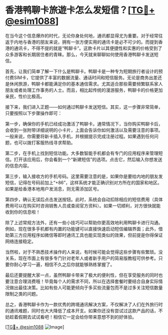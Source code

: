 # 香港鸭聊卡旅遊卡怎么发短信？[[TG💪+ @esim1088](https://t.me/s/esim1088)]

在当今这个信息爆炸的时代，无论你身处何地，通讯都显得尤为重要。对于经常往返于内地与香港的朋友来说，拥有一张方便实用的通讯卡是必不可少的。而提到香港的通讯卡，不得不提的就是“鸭聊卡”。这款卡片以其便捷性和实惠的价格受到了众多游客和长期居住者的青睐。那么，今天就来聊聊如何使用香港鸭聊卡发送短信。

首先，让我们简单了解一下什么是鸭聊卡。鸭聊卡是一种专为短期旅行者设计的预付费SIM卡，它提供了丰富的数据流量、通话时间和短信服务。无论是商务出差还是休闲旅游，鸭聊卡都能满足你的基本通信需求。尤其适合那些需要频繁联系家人朋友或者处理工作事务的人士。而且，相比起传统的漫游服务，鸭聊卡的价格更加亲民，性价比极高。

接下来，我们进入正题——如何通过鸭聊卡发送短信。其实，这一步骤非常简单，只要按照以下步骤操作即可：

第一步，确保你的手机已经成功激活了鸭聊卡。通常情况下，当你购买鸭聊卡后，会收到一张附带详细说明的小卡片，上面会告诉你如何激活以及需要注意的事项。一般来说，你需要将新卡插入手机，并根据提示完成注册过程。如果遇到任何问题，也可以拨打客服热线寻求帮助。

第二步，在手机上找到短信功能。大多数智能手机都会有专门的应用程序来管理短信。打开该应用后，你会看到一个“新建短信”的选项。点击它，然后输入你想发送的信息内容。

第三步，输入接收方的手机号码。这里需要注意的是，如果你是要给内地的朋友发短信，记得在号码前加上“+86”，这样系统才能正确识别对方所在的国家和地区。如果是给香港本地用户发消息，则无需添加区号。

第四步，确认无误后点击发送按钮。此时，系统会自动扣除相应的短信费用（具体费用可以在购买时咨询销售人员或查阅官方资料）。如果一切顺利，对方很快就能收到你的信息啦！

除了上述常规方法外，还有一些小技巧可以帮助你更高效地利用鸭聊卡进行沟通。例如，现在很多手机都有内置的功能键可以直接快速启动短信编辑界面；此外，借助第三方应用程序如微信等即时通讯工具也能实现类似的效果，但前提是你得保证网络连接稳定。

当然啦，对于不熟悉技术操作的人来说，有时候可能会觉得这些步骤有些繁琐。没关系，现在市面上有很多专门针对老年人或者新手用户的简易版教程可供参考。只要你耐心学习一遍，相信不久之后你就能够熟练掌握了。

最后还要提醒大家一点，虽然鸭聊卡带来了极大的便利性，但在享受服务的同时也要注意合理消费哦！毕竟每个人的需求不同，所以在选择套餐时要结合自身实际情况做出最佳决策。比如有些人可能更倾向于多买些流量包而不是过多关注短信数量限制之类的问题。

总之，香港鸭聊卡作为一款优秀的跨境通讯解决方案，不仅解决了人们在外旅行时的通讯难题，同时也大大降低了成本开支。如果你还没有尝试过这款产品的话，不妨趁着假期去试试看吧！相信它一定会给你带来意想不到的好体验。

[[TG💪+ @esim1088](https://t.me/s/esim1088) ![Image](https://i.postimg.cc/4NQfJmqS/Snipaste-2025-05-13-00-14-12.png)]